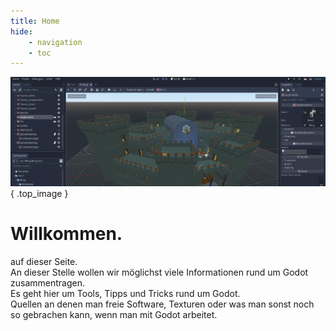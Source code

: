 ```yaml
---
title: Home
hide:
    - navigation
    - toc
---
```

![Community](img/titel_01.png)
{ .top_image }

# Willkommen.
auf dieser Seite.  
An dieser Stelle wollen wir möglichst viele Informationen rund um Godot zusammentragen.  
Es geht hier um Tools, Tipps und Tricks rund um Godot.  
Quellen an denen man freie Software, Texturen oder was man sonst noch so gebrachen kann, wenn man mit Godot arbeitet.


